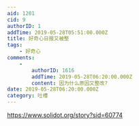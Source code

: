 ```yaml
---
aid: 1201
cid: 9
authorID: 1
addTime: 2019-05-28T05:51:00.000Z
title: 好奇心日报又被整
tags:
    - 好奇心
comments:
    -
        authorID: 1616
        addTime: 2019-05-28T06:20:00.000Z
        content: 因为什么原因又整改?
date: 2019-05-28T06:20:00.000Z
category: 吐槽
---
```


https://www.solidot.org/story?sid=60774
